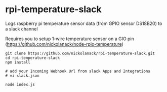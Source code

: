 # rpi-temperature-slack
Logs raspberry pi temperature sensor data (from GPIO sensor DS18B20) to a slack channel

Requires you to setup 1-wire temperature sensor on a GIO pin (https://github.com/nickolanack/node-rpio-temperature)

```
git clone https://github.com/nickolanack/rpi-temperature-slack.git
cd rpi-temperature-slack
npm install

# add your Incoming Webhook Url from slack Apps and Integrations
# vi slack.json 

node index.js

```
